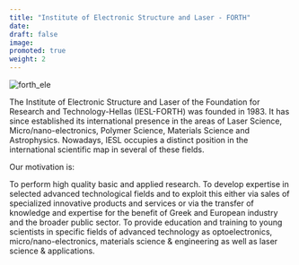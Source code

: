```yaml
---
title: "Institute of Electronic Structure and Laser - FORTH"
date: 
draft: false
image:
promoted: true
weight: 2
---
```


![forth_ele](/images/logo/scaled/forth_electronics_logo.png)

The Institute of Electronic Structure and Laser of the Foundation for Research and Technology-Hellas (IESL-FORTH) was founded in 1983.
It has since established its international presence in the areas of Laser Science, Micro/nano-electronics, Polymer Science, Materials Science and Astrophysics.
Nowadays, IESL occupies a distinct position in the international scientific map in several of these fields.

Our motivation is:

To perform high quality basic and applied research.
To develop expertise in selected advanced technological fields and to exploit this either via sales of specialized innovative products and services or via the transfer of knowledge and expertise for the benefit of Greek and European industry and the broader public sector.
To provide education and training to young scientists in specific fields of advanced technology as optoelectronics, micro/nano-electronics, materials science & engineering as well as laser science & applications.